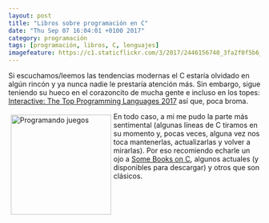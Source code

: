 ```yaml
---
layout: post
title: "Libros sobre programación en C"
date: "Thu Sep 07 16:04:01 +0100 2017"
category: programación
tags: [programación, libros, C, lenguajes]
imagefeature: https://c1.staticflickr.com/3/2017/2446156740_3fa2f0f5b6_m.jpg
---
```





Si escuchamos/leemos las tendencias modernas el C estaría olvidado en algún rincón y ya nunca nadie le prestaría atención más. Sin embargo, sigue teniendo su hueco en el corazoncito de mucha gente e incluso en los topes: [Interactive: The Top Programming Languages 2017](https://spectrum.ieee.org/static/interactive-the-top-programming-languages-2017) así que, poca broma.

<a href="https://www.flickr.com/photos/fernand0/2522548420" title="Programando juegos"><img src="https://c1.staticflickr.com/3/2222/2522548420_08da32b854_m.jpg" width="200"  alt="Programando juegos" style="float:left; margin:5px"></a>

En todo caso, a mi me pudo la parte más sentimental (algunas líneas de C tiramos en su momento y, pocas veces, alguna vez nos toca mantenerlas, actualizarlas y volver a mirarlas).
Por eso recomiendo echarle un ojo a [Some Books on C](https://vanemden.wordpress.com/2016/03/26/some-books-on-c-2/), algunos actuales (y disponibles para descargar) y otros que son clásicos.
